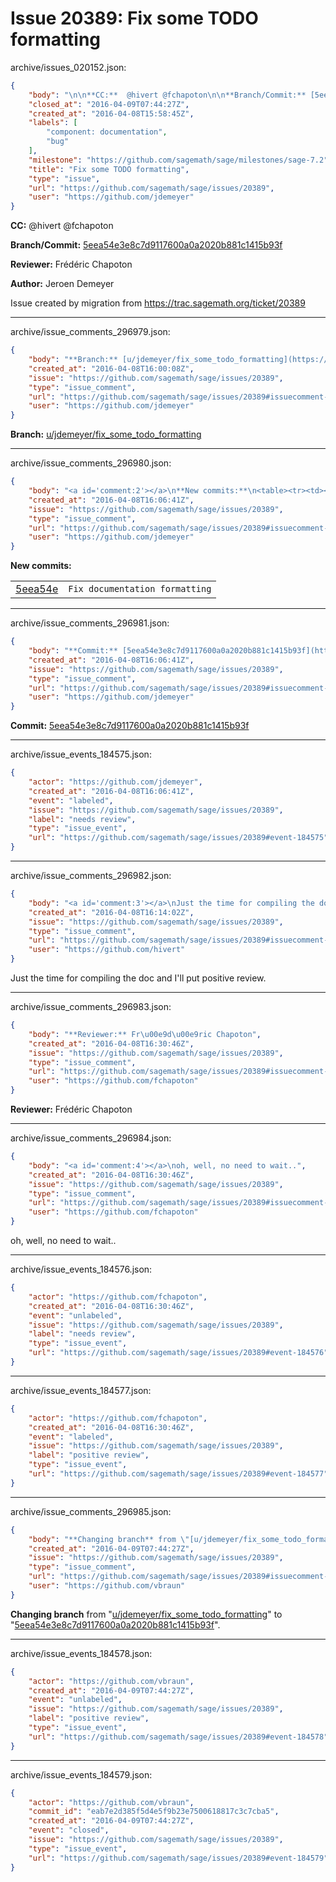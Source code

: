 # Issue 20389: Fix some TODO formatting

archive/issues_020152.json:
```json
{
    "body": "\n\n**CC:**  @hivert @fchapoton\n\n**Branch/Commit:** [5eea54e3e8c7d9117600a0a2020b881c1415b93f](https://github.com/sagemath/sagetrac-mirror/commit/5eea54e3e8c7d9117600a0a2020b881c1415b93f)\n\n**Reviewer:** Fr\u00e9d\u00e9ric Chapoton\n\n**Author:** Jeroen Demeyer\n\nIssue created by migration from https://trac.sagemath.org/ticket/20389\n\n",
    "closed_at": "2016-04-09T07:44:27Z",
    "created_at": "2016-04-08T15:58:45Z",
    "labels": [
        "component: documentation",
        "bug"
    ],
    "milestone": "https://github.com/sagemath/sage/milestones/sage-7.2",
    "title": "Fix some TODO formatting",
    "type": "issue",
    "url": "https://github.com/sagemath/sage/issues/20389",
    "user": "https://github.com/jdemeyer"
}
```


**CC:**  @hivert @fchapoton

**Branch/Commit:** [5eea54e3e8c7d9117600a0a2020b881c1415b93f](https://github.com/sagemath/sagetrac-mirror/commit/5eea54e3e8c7d9117600a0a2020b881c1415b93f)

**Reviewer:** Frédéric Chapoton

**Author:** Jeroen Demeyer

Issue created by migration from https://trac.sagemath.org/ticket/20389





---

archive/issue_comments_296979.json:
```json
{
    "body": "**Branch:** [u/jdemeyer/fix_some_todo_formatting](https://github.com/sagemath/sagetrac-mirror/tree/u/jdemeyer/fix_some_todo_formatting)",
    "created_at": "2016-04-08T16:00:08Z",
    "issue": "https://github.com/sagemath/sage/issues/20389",
    "type": "issue_comment",
    "url": "https://github.com/sagemath/sage/issues/20389#issuecomment-296979",
    "user": "https://github.com/jdemeyer"
}
```

**Branch:** [u/jdemeyer/fix_some_todo_formatting](https://github.com/sagemath/sagetrac-mirror/tree/u/jdemeyer/fix_some_todo_formatting)



---

archive/issue_comments_296980.json:
```json
{
    "body": "<a id='comment:2'></a>\n**New commits:**\n<table><tr><td><a href=\"https://github.com/sagemath/sagetrac-mirror/commit/5eea54e3e8c7d9117600a0a2020b881c1415b93f\">5eea54e</a></td><td><code>Fix documentation formatting</code></td></tr></table>\n",
    "created_at": "2016-04-08T16:06:41Z",
    "issue": "https://github.com/sagemath/sage/issues/20389",
    "type": "issue_comment",
    "url": "https://github.com/sagemath/sage/issues/20389#issuecomment-296980",
    "user": "https://github.com/jdemeyer"
}
```

<a id='comment:2'></a>
**New commits:**
<table><tr><td><a href="https://github.com/sagemath/sagetrac-mirror/commit/5eea54e3e8c7d9117600a0a2020b881c1415b93f">5eea54e</a></td><td><code>Fix documentation formatting</code></td></tr></table>




---

archive/issue_comments_296981.json:
```json
{
    "body": "**Commit:** [5eea54e3e8c7d9117600a0a2020b881c1415b93f](https://github.com/sagemath/sagetrac-mirror/commit/5eea54e3e8c7d9117600a0a2020b881c1415b93f)",
    "created_at": "2016-04-08T16:06:41Z",
    "issue": "https://github.com/sagemath/sage/issues/20389",
    "type": "issue_comment",
    "url": "https://github.com/sagemath/sage/issues/20389#issuecomment-296981",
    "user": "https://github.com/jdemeyer"
}
```

**Commit:** [5eea54e3e8c7d9117600a0a2020b881c1415b93f](https://github.com/sagemath/sagetrac-mirror/commit/5eea54e3e8c7d9117600a0a2020b881c1415b93f)



---

archive/issue_events_184575.json:
```json
{
    "actor": "https://github.com/jdemeyer",
    "created_at": "2016-04-08T16:06:41Z",
    "event": "labeled",
    "issue": "https://github.com/sagemath/sage/issues/20389",
    "label": "needs review",
    "type": "issue_event",
    "url": "https://github.com/sagemath/sage/issues/20389#event-184575"
}
```



---

archive/issue_comments_296982.json:
```json
{
    "body": "<a id='comment:3'></a>\nJust the time for compiling the doc and I'll put positive review.",
    "created_at": "2016-04-08T16:14:02Z",
    "issue": "https://github.com/sagemath/sage/issues/20389",
    "type": "issue_comment",
    "url": "https://github.com/sagemath/sage/issues/20389#issuecomment-296982",
    "user": "https://github.com/hivert"
}
```

<a id='comment:3'></a>
Just the time for compiling the doc and I'll put positive review.



---

archive/issue_comments_296983.json:
```json
{
    "body": "**Reviewer:** Fr\u00e9d\u00e9ric Chapoton",
    "created_at": "2016-04-08T16:30:46Z",
    "issue": "https://github.com/sagemath/sage/issues/20389",
    "type": "issue_comment",
    "url": "https://github.com/sagemath/sage/issues/20389#issuecomment-296983",
    "user": "https://github.com/fchapoton"
}
```

**Reviewer:** Frédéric Chapoton



---

archive/issue_comments_296984.json:
```json
{
    "body": "<a id='comment:4'></a>\noh, well, no need to wait..",
    "created_at": "2016-04-08T16:30:46Z",
    "issue": "https://github.com/sagemath/sage/issues/20389",
    "type": "issue_comment",
    "url": "https://github.com/sagemath/sage/issues/20389#issuecomment-296984",
    "user": "https://github.com/fchapoton"
}
```

<a id='comment:4'></a>
oh, well, no need to wait..



---

archive/issue_events_184576.json:
```json
{
    "actor": "https://github.com/fchapoton",
    "created_at": "2016-04-08T16:30:46Z",
    "event": "unlabeled",
    "issue": "https://github.com/sagemath/sage/issues/20389",
    "label": "needs review",
    "type": "issue_event",
    "url": "https://github.com/sagemath/sage/issues/20389#event-184576"
}
```



---

archive/issue_events_184577.json:
```json
{
    "actor": "https://github.com/fchapoton",
    "created_at": "2016-04-08T16:30:46Z",
    "event": "labeled",
    "issue": "https://github.com/sagemath/sage/issues/20389",
    "label": "positive review",
    "type": "issue_event",
    "url": "https://github.com/sagemath/sage/issues/20389#event-184577"
}
```



---

archive/issue_comments_296985.json:
```json
{
    "body": "**Changing branch** from \"[u/jdemeyer/fix_some_todo_formatting](https://github.com/sagemath/sagetrac-mirror/tree/u/jdemeyer/fix_some_todo_formatting)\" to \"[5eea54e3e8c7d9117600a0a2020b881c1415b93f](https://github.com/sagemath/sagetrac-mirror/commit/5eea54e3e8c7d9117600a0a2020b881c1415b93f)\".",
    "created_at": "2016-04-09T07:44:27Z",
    "issue": "https://github.com/sagemath/sage/issues/20389",
    "type": "issue_comment",
    "url": "https://github.com/sagemath/sage/issues/20389#issuecomment-296985",
    "user": "https://github.com/vbraun"
}
```

**Changing branch** from "[u/jdemeyer/fix_some_todo_formatting](https://github.com/sagemath/sagetrac-mirror/tree/u/jdemeyer/fix_some_todo_formatting)" to "[5eea54e3e8c7d9117600a0a2020b881c1415b93f](https://github.com/sagemath/sagetrac-mirror/commit/5eea54e3e8c7d9117600a0a2020b881c1415b93f)".



---

archive/issue_events_184578.json:
```json
{
    "actor": "https://github.com/vbraun",
    "created_at": "2016-04-09T07:44:27Z",
    "event": "unlabeled",
    "issue": "https://github.com/sagemath/sage/issues/20389",
    "label": "positive review",
    "type": "issue_event",
    "url": "https://github.com/sagemath/sage/issues/20389#event-184578"
}
```



---

archive/issue_events_184579.json:
```json
{
    "actor": "https://github.com/vbraun",
    "commit_id": "eab7e2d385f5d4e5f9b23e7500618817c3c7cba5",
    "created_at": "2016-04-09T07:44:27Z",
    "event": "closed",
    "issue": "https://github.com/sagemath/sage/issues/20389",
    "type": "issue_event",
    "url": "https://github.com/sagemath/sage/issues/20389#event-184579"
}
```
